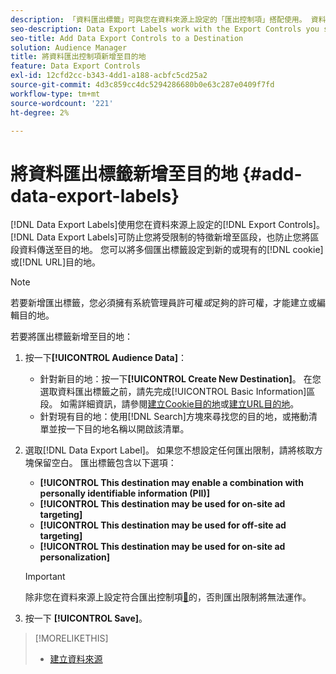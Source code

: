 ```yaml
---
description: 「資料匯出標籤」可與您在資料來源上設定的「匯出控制項」搭配使用。 資料匯出標籤可防止您將受限制的特徵新增至區段，也防止您將區段資料傳送至目的地。 您可以將多個匯出標籤設定到新的或現有的Cookie或URL目的地。
seo-description: Data Export Labels work with the Export Controls you set on a data source. Data Export Labels prevent you from adding restricted traits to a segment and from sending segment data to a destination. You can set multiple export labels to a new or existing cookie or URL destination.
seo-title: Add Data Export Controls to a Destination
solution: Audience Manager
title: 將資料匯出控制項新增至目的地
feature: Data Export Controls
exl-id: 12cfd2cc-b343-4dd1-a188-acbfc5cd25a2
source-git-commit: 4d3c859cc4dc5294286680b0e63c287e0409f7fd
workflow-type: tm+mt
source-wordcount: '221'
ht-degree: 2%

---
```


# 將資料匯出標籤新增至目的地 {#add-data-export-labels}

[!DNL Data Export Labels]使用您在資料來源上設定的[!DNL Export Controls]。 [!DNL Data Export Labels]可防止您將受限制的特徵新增至區段，也防止您將區段資料傳送至目的地。 您可以將多個匯出標籤設定到新的或現有的[!DNL cookie]或[!DNL URL]目的地。

>[!NOTE]
>
>若要新增匯出標籤，您必須擁有系統管理員許可權&#x200B;*或*&#x200B;足夠的許可權，才能建立或編輯目的地。

<!-- t_export_labels.xml -->

若要將匯出標籤新增至目的地：

1. 按一下&#x200B;**[!UICONTROL Audience Data]**：
   * 針對新目的地：按一下&#x200B;**[!UICONTROL Create New Destination]**。 在您選取資料匯出標籤之前，請先完成[!UICONTROL Basic Information]區段。 如需詳細資訊，請參閱[建立Cookie目的地](../../features/destinations/create-cookie-destination.md)或[建立URL目的地](../../features/destinations/create-url-destination.md)。
   * 針對現有目的地：使用[!DNL Search]方塊來尋找您的目的地，或捲動清單並按一下目的地名稱以開啟該清單。
1. 選取[!DNL Data Export Label]。 如果您不想設定任何匯出限制，請將核取方塊保留空白。 匯出標籤包含以下選項：
   * **[!UICONTROL This destination may enable a combination with personally identifiable information (PII)]**
   * **[!UICONTROL This destination may be used for on-site ad targeting]**
   * **[!UICONTROL This destination may be used for off-site ad targeting]**
   * **[!UICONTROL This destination may be used for on-site ad personalization]**

   >[!IMPORTANT]
   >
   >除非您在資料來源上設定符合匯出控制項[&#128279;](../../features/data-export-controls.md)的，否則匯出限制將無法運作。
1. 按一下 **[!UICONTROL Save]**。

>[!MORELIKETHIS]
>
>* [建立資料來源](../../features/manage-datasources.md#create-data-source)
